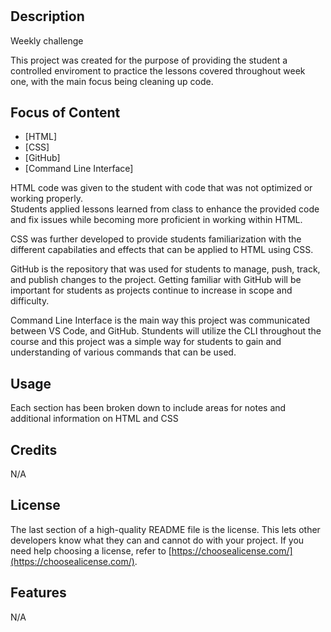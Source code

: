 # <Money Machine website>

## Description

Weekly challenge

This project was created for the purpose of providing the student a controlled enviroment to practice the lessons covered throughout week one, with the main focus being cleaning up code.

## Focus of Content 


- [HTML]
- [CSS]
- [GitHub]
- [Command Line Interface]

 HTML code was given to the student with code that was not optimized or working properly.  
 Students applied lessons learned from class to enhance the provided code and fix issues
 while becoming more proficient in working within HTML.

 CSS was further developed to provide students familiarization with the different capabilaties 
 and effects that can be applied to HTML using CSS.

 GitHub is the repository that was used for students to manage, push, track, and publish changes
 to the project. Getting familiar with GitHub will be important for students as projects continue 
 to increase in scope and difficulty.

 Command Line Interface is the main way this project was communicated between VS Code, and 
 GitHub. Stundents will utilize the CLI throughout the course and this project was a simple
 way for students to gain and understanding of various commands that can be used.



## Usage

Each section has been broken down to include areas for notes and additional information on HTML and CSS 



## Credits

N/A

## License

The last section of a high-quality README file is the license. This lets other developers know what they can and cannot do with your project. If you need help choosing a license, refer to [https://choosealicense.com/](https://choosealicense.com/).


## Features

N/A


